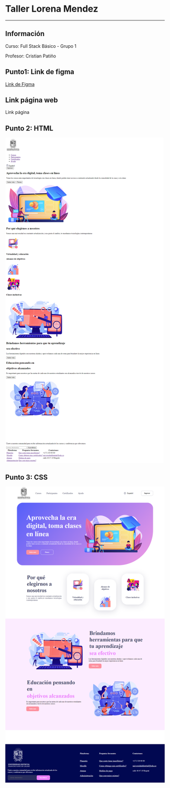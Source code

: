 <h1>Taller Lorena Mendez</h1>
<hr>

<h2>Información</h2>
<p>Curso: Full Stack Básico - Grupo 1<p>
<p>Profesor: Cristian Patiño<p>

<h2>Punto1: Link de figma</h2>
<a href="https://www.figma.com/file/bDwWepBPFpjJ3QLSrHfZrW/Figma-exercise?type=design&node-id=14-105&t=aAVpOWMCNEwqTQv8-0">Link de Figma </a>

<br>

<h2>Link página web</h2>
<a hre="https://lorehm18.github.io/Taller-9-full-stack/">Link página</a>

<h2>Punto 2: HTML</h2>
<img src="./public/images/html.png"
alt="html">

<h2>Punto 3: CSS</h2>
<img src="./public/images/css.png"
alt="css">

